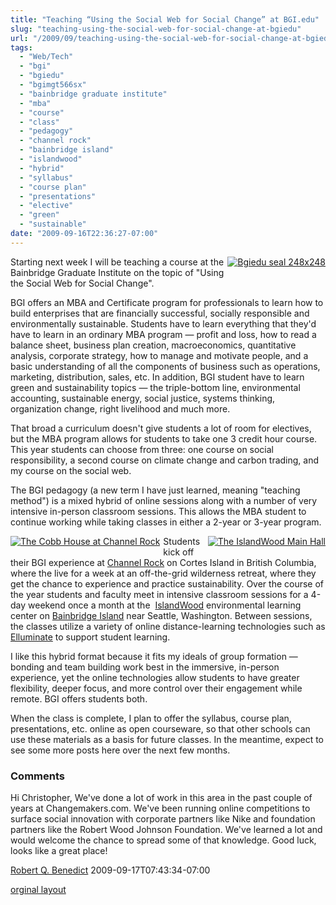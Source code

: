 ```yaml
---
title: "Teaching “Using the Social Web for Social Change” at BGI.edu"
slug: "teaching-using-the-social-web-for-social-change-at-bgiedu"
url: "/2009/09/teaching-using-the-social-web-for-social-change-at-bgiedu.html"
tags:
  - "Web/Tech"
  - "bgi"
  - "bgiedu"
  - "bgimgt566sx"
  - "bainbridge graduate institute"
  - "mba"
  - "course"
  - "class"
  - "pedagogy"
  - "channel rock"
  - "bainbridge island"
  - "islandwood"
  - "hybrid"
  - "syllabus"
  - "course plan"
  - "presentations"
  - "elective"
  - "green"
  - "sustainable"
date: "2009-09-16T22:36:27-07:00"
---
```

<p><a href="/previous/.a/6a00d8341d8bc053ef0120a57769f5970b-pi" style="float: right;"><img alt="Bgiedu seal 248x248" border="0" class="at-xid-6a00d8341d8bc053ef0120a57769f5970b " src="/previous/.a/6a00d8341d8bc053ef0120a57769f5970b-800wi" style="margin: 0px 0px 5px 5px;" title="Bgiedu seal 248x248" /></a> Starting next week I will be teaching a course at the Bainbridge Graduate Institute on the topic of &quot;Using the Social Web for Social Change&quot;.</p>
<p></p>
BGI offers an MBA and Certificate program for professionals to learn how to build enterprises that are financially successful, socially responsible and environmentally sustainable. Students have to learn everything that they&#39;d have to learn in an ordinary MBA program — profit and loss, how to read a balance sheet, business plan creation, macroeconomics, quantitative analysis, corporate strategy, how to manage and motivate people, and a basic understanding of all the components of business such as operations, marketing, distribution, sales, etc. In addition, BGI student have to learn green and sustainability topics — the triple-bottom line, environmental accounting, sustainable energy, social justice, systems thinking, organization change, right livelihood and much more.<p></p>
That broad a curriculum doesn&#39;t give students a lot of room for electives, but the MBA program allows for students to take one 3 credit hour course. This year students can choose from three: one course on social responsibility, a second course on climate change and carbon trading, and my course on the social web.<p></p>
The BGI pedagogy (a new term I have just learned, meaning &quot;teaching method&quot;) is a mixed hybrid of online sessions along with a number of very intensive in-person classroom sessions. This allows the MBA student to continue working while taking classes in either a 2-year or 3-year program.<p></p><a href="http://www.channelrock.ca/" style="float: left;"><img alt="The Cobb House at Channel Rock" class="at-xid-6a00d8341d8bc053ef0120a5cdf579970c " src="/previous/.a/6a00d8341d8bc053ef0120a5cdf579970c-120wi" style="margin: 0px 5px 5px 0px;" /></a><a href="http://www.islandwood.org/" style="float: right;"><img alt="The IslandWood Main Hall" class="at-xid-6a00d8341d8bc053ef0120a5776c2e970b " src="/previous/.a/6a00d8341d8bc053ef0120a5776c2e970b-120wi" style="margin: 0px 0px 5px 5px;" /></a> Students kick off their BGI experience at <a href="http://www.channelrock.ca/">Channel Rock</a> on Cortes Island in British Columbia, where the live for a week at an off-the-grid wilderness retreat, where they get the chance to experience and practice sustainability. Over the course of the year students and faculty meet in intensive classroom sessions for a 4-day weekend once a month at the &#0160;<a href="http://www.islandwood.org/">IslandWood</a> environmental learning center on <a href="http://www.bainbridgechamber.com/">Bainbridge Island</a> near Seattle, Washington. Between sessions, the classes utilize a variety of online distance-learning technologies such as <a href="http://www.elluminate.com/">Elluminate</a> to support student learning.<p></p>
I like this hybrid format because it fits my ideals of group formation — bonding and team building work best in the immersive, in-person experience, yet the online technologies allow students to have greater flexibility, deeper focus, and more control over their engagement while remote. BGI offers students both.<p></p>
When the class is complete, I plan to offer the syllabus, course plan, presentations, etc. online as open courseware, so that other schools can use these materials as a basis for future classes. In the meantime, expect to see some more posts here over the next few months.<p></p>
<p></p>
<footer><h3>Comments</h3>
<div class="u-comment h-cite">
<p class="p-content p-name">Hi Christopher,
We've done a lot of work in this area in the past couple of years at Changemakers.com.  We've been running online competitions to surface social innovation with corporate partners like Nike and foundation partners like the Robert Wood Johnson Foundation.  We've learned a lot and would welcome the chance to spread some of that knowledge.  Good luck, looks like a great place!
</p>
<a class="u-author h-card" href="http://www.changemakers.com">Robert Q. Benedict</a>
<time class="dt-published" datetime="2009-09-17T07:43:34-07:00">2009-09-17T07:43:34-07:00</time>
</div>
</footer>
<p class="previous"><a href="/previous/2009/09/teaching-using-the-social-web-for-social-change-at-bgiedu.html" rel="syndication">orginal layout</a></p>
